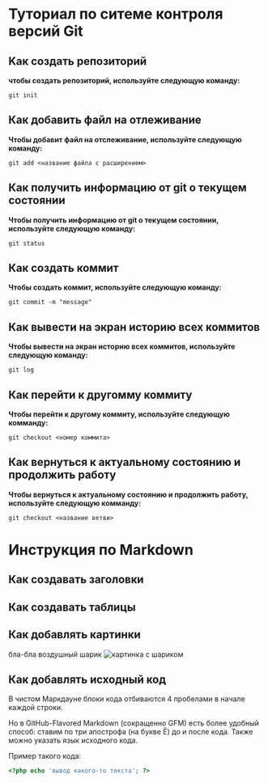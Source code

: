 # Туториал по ситеме контроля версий Git

## Kaк создать репозиторий 

**чтобы создать репозиторий, используйте следующую команду:**

```
git init
```

## Как добавить файл на отлеживание

**Чтобы добавит файл на отслеживание, используйте следующую команду:**

```
git add <название файла с расширением>
```
## Как получить информацию от git о текущем состоянии 

**Чтобы получить информацию от git о текущем состоянии, используйте следующую команду:**

```
git status
```
## Как создать коммит

**Чтобы создать коммит, используйте следующую команду:**

```
git commit -m "message"
```
## Как вывести на экран историю всех коммитов

**Чтобы вывести на экран историю всех коммитов, используйте следующую команду:**

```
git log
```
## Как перейти к другомму коммиту

**Чтобы перейти к другому коммиту, используйте следующую комманду:**

```
git checkout <номер коммита>
```
## Как вернуться к актуальному состоянию и продолжить работу

**Чтобы вернуться к актуальному состоянию и продолжить работу, используйте следующую комманду:**

```
git checkout <название ветви>
```

# Инструкция по Markdown

## Как создавать заголовки

## Как создавать таблицы

## Как добавлять картинки

бла-бла воздушный шарик
![картинка с шариком](https://illustrators.ru/uploads/illustration/image/1591523/13C9077C-DB52-456E-B865-A5421A09274E.jpeg)

## Как добавлять исходный код

В чистом Маркдауне блоки кода отбиваются 4 пробелами в
начале каждой строки.

Но в GitHub-Flavored Markdown (сокращенно GFM) есть
более удобный способ: ставим по три апострофа (на букве
Ё) до и после кода. Также можно указать язык исходного
кода.

Пример такого кода:

```php
<?php echo 'вывод какого-то текста'; ?>
```

